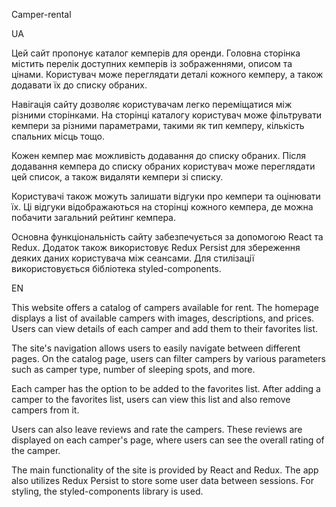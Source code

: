 Camper-rental

UA

Цей сайт пропонує каталог кемперів для оренди. Головна сторінка містить перелік
доступних кемперів із зображеннями, описом та цінами. Користувач може
переглядати деталі кожного кемперу, а також додавати їх до списку обраних.

Навігація сайту дозволяє користувачам легко переміщатися між різними сторінками.
На сторінці каталогу користувач може фільтрувати кемпери за різними параметрами,
такими як тип кемперу, кількість спальних місць тощо.

Кожен кемпер має можливість додавання до списку обраних. Після додавання кемпера
до списку обраних користувач може переглядати цей список, а також видаляти
кемпери зі списку.

Користувачі також можуть залишати відгуки про кемпери та оцінювати їх. Ці
відгуки відображаються на сторінці кожного кемпера, де можна побачити загальний
рейтинг кемпера.

Основна функціональність сайту забезпечується за допомогою React та Redux.
Додаток також використовує Redux Persist для збереження деяких даних користувача
між сеансами. Для стилізації використовується бібліотека styled-components.

EN

This website offers a catalog of campers available for rent. The homepage
displays a list of available campers with images, descriptions, and prices.
Users can view details of each camper and add them to their favorites list.

The site's navigation allows users to easily navigate between different pages.
On the catalog page, users can filter campers by various parameters such as
camper type, number of sleeping spots, and more.

Each camper has the option to be added to the favorites list. After adding a
camper to the favorites list, users can view this list and also remove campers
from it.

Users can also leave reviews and rate the campers. These reviews are displayed
on each camper's page, where users can see the overall rating of the camper.

The main functionality of the site is provided by React and Redux. The app also
utilizes Redux Persist to store some user data between sessions. For styling,
the styled-components library is used.
